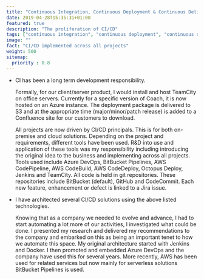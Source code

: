 ```yaml
---
title: "Continuous Integration, Continuous Deployment & Continuous Delivery"
date: 2019-04-28T15:35:31+01:00
featured: true
description: "The proliferation of CI/CD"
tags: ["continuous integration", "continuous deployment", "continuous delivery", "bitbucket pipelines", "codebuild", "codepipeLine", "codedeploy", "codecommit", "github", "azure devops"]
image: ""
fact: "CI/CD implemented across all projects"
weight: 500
sitemap:
  priority : 0.8
---
```


- CI has been a long term development responsibility. 
   
    Formally, for our client/server product, I would install and host TeamCity on office servers. Currently for a specific version of Coach, it is now hosted on an Azure instance.  The deployment package is delivered to S3 and at the appropriate time (major/minor/patch release) is added to a Confluence site for our customers to download.  

    All projects are now driven by CI/CD principals.  This is for both on-premise and cloud solutions.  Depending on the project and requirements, different tools have been used.  R&D into use and application of these tools was my responsibility including introducing the original idea to the business and implementing across all projects.  Tools used include Azure DevOps, BitBucket Pipelines, AWS CodePipeline, AWS CodeBuild, AWS CodeDeploy, Octopus Deploy, Jenkins and TeamCity.  All code is held in git repositories.  These repositories include BitBucket (default), GitHub and CodeCommit.  Each new feature, enhancement or defect is linked to a Jira issue.  

- I have architected several CI/CD solutions using the above listed technologies.  

    Knowing that as a company we needed to evolve and advance, I had to start automating a lot more of our activities, I investigated what could be done. I presented my research and delivered my recommendations to the company and embarked on this as being an important tenet to how we automate this space.  My original architecture started with Jenkins and Docker. I then promoted and embedded Azure DevOps and the company have used this for several years.  More recently, AWS has been used for related services but now mainly for serverless solutions BitBucket Pipelines is used.
